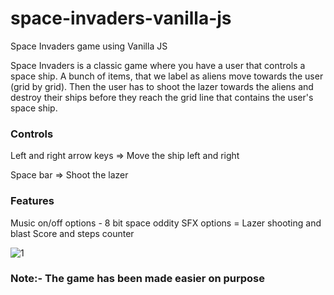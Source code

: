 # space-invaders-vanilla-js
Space Invaders game using Vanilla JS

Space Invaders is a classic game where you have a user
that controls a space ship. A bunch of items, that we label 
as aliens move towards the user (grid by grid). Then the user
has to shoot the lazer towards the aliens and destroy their ships
before they reach the grid line that contains the user's space ship. 

### Controls
Left and right arrow keys => Move the ship left and right

Space bar => Shoot the lazer 

### Features
Music on/off options - 8 bit space oddity
SFX options = Lazer shooting and blast
Score and steps counter



![1](https://user-images.githubusercontent.com/95025114/184540269-6ddd67ae-3c35-44f9-8b90-60dd31dcedeb.jpg)


### Note:- The game has been made easier on purpose
